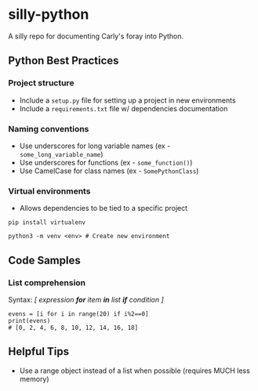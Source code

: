 # silly-python

A silly repo for documenting Carly's foray into Python.

## Python Best Practices
### Project structure
* Include a `setup.py` file for setting up a project in new environments
* Include a `requirements.txt` file w/ dependencies documentation
### Naming conventions
* Use underscores for long variable names (ex - `some_long_variable_name`)
* Use underscores for functions (ex - `some_function()`)
* Use CamelCase for class names (ex - `SomePythonClass`)
### Virtual environments
* Allows dependencies to be tied to a specific project
```
pip install virtualenv

python3 -m venv <env> # Create new environment
```

## Code Samples
### List comprehension
Syntax: _[ expression **for** item **in** list **if** condition ]_
```
evens = [i for i in range(20) if i%2==0]
print(evens)
# [0, 2, 4, 6, 8, 10, 12, 14, 16, 18]
```

## Helpful Tips
* Use a range object instead of a list when possible (requires MUCH less memory)
